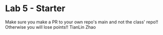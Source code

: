 # Lab 5 - Starter
Make sure you make a PR to your own repo's main and not the class' repo!! Otherwise you will lose points!!
TianLin Zhao